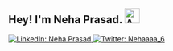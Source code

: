 ## Hey! I'm Neha Prasad. <img src="https://github.com/user-attachments/assets/f67b1956-4d47-4743-a5de-5c6ebc78777b" alt="Animation" style="width: 30px; height: 30px;" />

<p>
  <a href="https://www.linkedin.com/in/neha-prasad-92499821b/" rel="nofollow">
    <img src="https://img.shields.io/badge/LinkedIn--blue?style=for-the-badge&logo=linkedin&logoColor=white" 
         alt="LinkedIn: Neha Prasad" 
         style="max-width: 100%;">
  </a>
  <a href="https://x.com/nehaaaa_6" rel="nofollow">
    <img src="https://img.shields.io/badge/Twitter--1DA1F2?style=for-the-badge&logo=twitter&logoColor=white" 
         alt="Twitter: Nehaaaa_6" 
         style="max-width: 100%;">
  </a>
</p>


